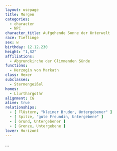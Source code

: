 ```yaml
---
layout: usepage
title: Morgen
categories:
  - character
  - NPC
character_title: Aufgehende Sonne der Unterwelt
race: Tieflinge
sex: w
birthday: 12.12.230
height: "1,82"
affiliations:
  - Abgrundkirche der Glimmenden Sünde
functions:
  - Herzogin von Markath
class: Hexer
subclasses:
  - Sternengeißel
homes:
  - Llurthargothr
alignment: CG
alive: true
relationships:
  - [ Flüstern, "kleiner Bruder, Untergebener" ]
  - [ Spitze, "gute Freundin, Untergebene" ]
  - [ Grund, Untergebener ]
  - [ Grenze, Untergebene ]
lover: Horizont
---
```


...